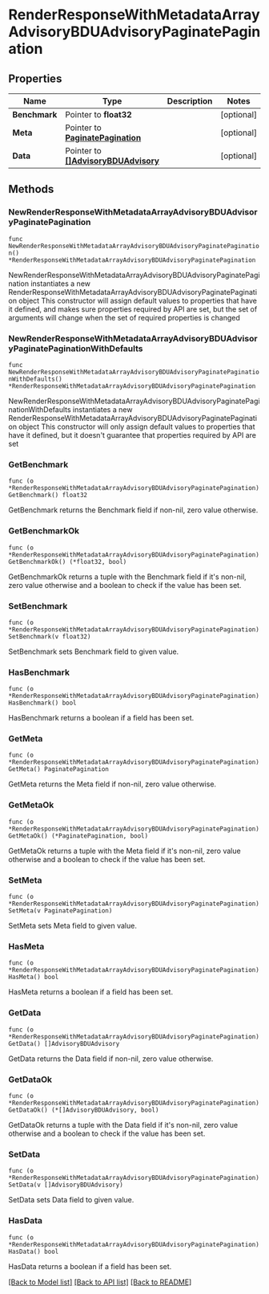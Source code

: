 # RenderResponseWithMetadataArrayAdvisoryBDUAdvisoryPaginatePagination

## Properties

Name | Type | Description | Notes
------------ | ------------- | ------------- | -------------
**Benchmark** | Pointer to **float32** |  | [optional] 
**Meta** | Pointer to [**PaginatePagination**](PaginatePagination.md) |  | [optional] 
**Data** | Pointer to [**[]AdvisoryBDUAdvisory**](AdvisoryBDUAdvisory.md) |  | [optional] 

## Methods

### NewRenderResponseWithMetadataArrayAdvisoryBDUAdvisoryPaginatePagination

`func NewRenderResponseWithMetadataArrayAdvisoryBDUAdvisoryPaginatePagination() *RenderResponseWithMetadataArrayAdvisoryBDUAdvisoryPaginatePagination`

NewRenderResponseWithMetadataArrayAdvisoryBDUAdvisoryPaginatePagination instantiates a new RenderResponseWithMetadataArrayAdvisoryBDUAdvisoryPaginatePagination object
This constructor will assign default values to properties that have it defined,
and makes sure properties required by API are set, but the set of arguments
will change when the set of required properties is changed

### NewRenderResponseWithMetadataArrayAdvisoryBDUAdvisoryPaginatePaginationWithDefaults

`func NewRenderResponseWithMetadataArrayAdvisoryBDUAdvisoryPaginatePaginationWithDefaults() *RenderResponseWithMetadataArrayAdvisoryBDUAdvisoryPaginatePagination`

NewRenderResponseWithMetadataArrayAdvisoryBDUAdvisoryPaginatePaginationWithDefaults instantiates a new RenderResponseWithMetadataArrayAdvisoryBDUAdvisoryPaginatePagination object
This constructor will only assign default values to properties that have it defined,
but it doesn't guarantee that properties required by API are set

### GetBenchmark

`func (o *RenderResponseWithMetadataArrayAdvisoryBDUAdvisoryPaginatePagination) GetBenchmark() float32`

GetBenchmark returns the Benchmark field if non-nil, zero value otherwise.

### GetBenchmarkOk

`func (o *RenderResponseWithMetadataArrayAdvisoryBDUAdvisoryPaginatePagination) GetBenchmarkOk() (*float32, bool)`

GetBenchmarkOk returns a tuple with the Benchmark field if it's non-nil, zero value otherwise
and a boolean to check if the value has been set.

### SetBenchmark

`func (o *RenderResponseWithMetadataArrayAdvisoryBDUAdvisoryPaginatePagination) SetBenchmark(v float32)`

SetBenchmark sets Benchmark field to given value.

### HasBenchmark

`func (o *RenderResponseWithMetadataArrayAdvisoryBDUAdvisoryPaginatePagination) HasBenchmark() bool`

HasBenchmark returns a boolean if a field has been set.

### GetMeta

`func (o *RenderResponseWithMetadataArrayAdvisoryBDUAdvisoryPaginatePagination) GetMeta() PaginatePagination`

GetMeta returns the Meta field if non-nil, zero value otherwise.

### GetMetaOk

`func (o *RenderResponseWithMetadataArrayAdvisoryBDUAdvisoryPaginatePagination) GetMetaOk() (*PaginatePagination, bool)`

GetMetaOk returns a tuple with the Meta field if it's non-nil, zero value otherwise
and a boolean to check if the value has been set.

### SetMeta

`func (o *RenderResponseWithMetadataArrayAdvisoryBDUAdvisoryPaginatePagination) SetMeta(v PaginatePagination)`

SetMeta sets Meta field to given value.

### HasMeta

`func (o *RenderResponseWithMetadataArrayAdvisoryBDUAdvisoryPaginatePagination) HasMeta() bool`

HasMeta returns a boolean if a field has been set.

### GetData

`func (o *RenderResponseWithMetadataArrayAdvisoryBDUAdvisoryPaginatePagination) GetData() []AdvisoryBDUAdvisory`

GetData returns the Data field if non-nil, zero value otherwise.

### GetDataOk

`func (o *RenderResponseWithMetadataArrayAdvisoryBDUAdvisoryPaginatePagination) GetDataOk() (*[]AdvisoryBDUAdvisory, bool)`

GetDataOk returns a tuple with the Data field if it's non-nil, zero value otherwise
and a boolean to check if the value has been set.

### SetData

`func (o *RenderResponseWithMetadataArrayAdvisoryBDUAdvisoryPaginatePagination) SetData(v []AdvisoryBDUAdvisory)`

SetData sets Data field to given value.

### HasData

`func (o *RenderResponseWithMetadataArrayAdvisoryBDUAdvisoryPaginatePagination) HasData() bool`

HasData returns a boolean if a field has been set.


[[Back to Model list]](../README.md#documentation-for-models) [[Back to API list]](../README.md#documentation-for-api-endpoints) [[Back to README]](../README.md)


